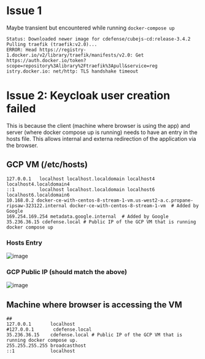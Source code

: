 # Issue 1

Maybe transient but encountered while running `docker-compose up` 

```
Status: Downloaded newer image for cdefense/cubejs-cd:release-3.4.2
Pulling traefik (traefik:v2.0)...
ERROR: Head https://registry-1.docker.io/v2/library/traefik/manifests/v2.0: Get https://auth.docker.io/token?scope=repository%3Alibrary%2Ftraefik%3Apull&service=reg
istry.docker.io: net/http: TLS handshake timeout
```

# Issue 2: Keycloak user creation failed 

This is because the client (machine where browser is using the app)  and server (where docker compose up is running) needs to have an entry in the hosts file. This allows internal 
and externa redirection of the application via the browser. 

## GCP VM (/etc/hosts)

```
127.0.0.1   localhost localhost.localdomain localhost4 localhost4.localdomain4
::1         localhost localhost.localdomain localhost6 localhost6.localdomain6
10.168.0.2 docker-ce-with-centos-8-stream-1-vm.us-west2-a.c.propane-ripsaw-323122.internal docker-ce-with-centos-8-stream-1-vm  # Added by Google
169.254.169.254 metadata.google.internal  # Added by Google
35.236.36.15 cdefense.local # Public IP of the GCP VM that is running docker compose up

```

### Hosts Entry
![image](https://user-images.githubusercontent.com/1424635/129831148-9382bf30-9860-4379-9edf-43a6ef02eceb.png)

### GCP Public IP (should match the above)
![image](https://user-images.githubusercontent.com/1424635/129831167-5aa0f765-bc73-4947-b9e6-0995edba7f7c.png)


## Machine where browser is accessing the VM

```
##
127.0.0.1       localhost
#127.0.0.1       cdefense.local
35.236.36.15    cdefense.local # Public IP of the GCP VM that is running docker compose up. 
255.255.255.255 broadcasthost
::1             localhost
```





